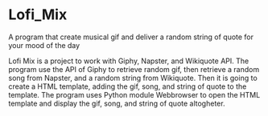 # Lofi_Mix
A program that create musical gif and deliver a random string of quote for your mood of the day

Lofi Mix is a project to work with Giphy, Napster, and Wikiquote API. The program use the API of Giphy to retrieve random gif, then retrieve a random song from Napster, and a random string from Wikiquote. Then it is going to create a HTML template, adding the gif, song, and string of quote to the template. The program uses Python module Webbrowser to open the HTML template and display the gif, song, and string of quote altogheter. 

